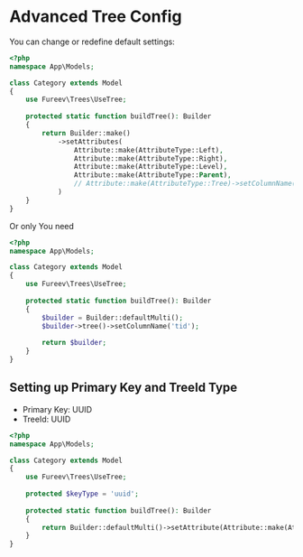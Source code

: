 # Advanced Tree Config

You can change or redefine default settings:

```php
<?php
namespace App\Models;

class Category extends Model
{
    use Fureev\Trees\UseTree;
    
    protected static function buildTree(): Builder
    {
        return Builder::make()
            ->setAttributes(
                Attribute::make(AttributeType::Left),
                Attribute::make(AttributeType::Right),
                Attribute::make(AttributeType::Level),
                Attribute::make(AttributeType::Parent),
                // Attribute::make(AttributeType::Tree)->setColumnName('tid'),
            )
    }
}
```

Or only You need

```php
<?php
namespace App\Models;

class Category extends Model
{
    use Fureev\Trees\UseTree;
    
    protected static function buildTree(): Builder
    {
        $builder = Builder::defaultMulti();
        $builder->tree()->setColumnName('tid');
        
        return $builder;
    }
}
```

## Setting up Primary Key and TreeId Type

- Primary Key: UUID
- TreeId: UUID

```php
<?php
namespace App\Models;

class Category extends Model
{
    use Fureev\Trees\UseTree;
    
    protected $keyType = 'uuid';
    
    protected static function buildTree(): Builder
    {
        return Builder::defaultMulti()->setAttribute(Attribute::make(AttributeType::Tree, FieldType::UUID));
    }
}
```
